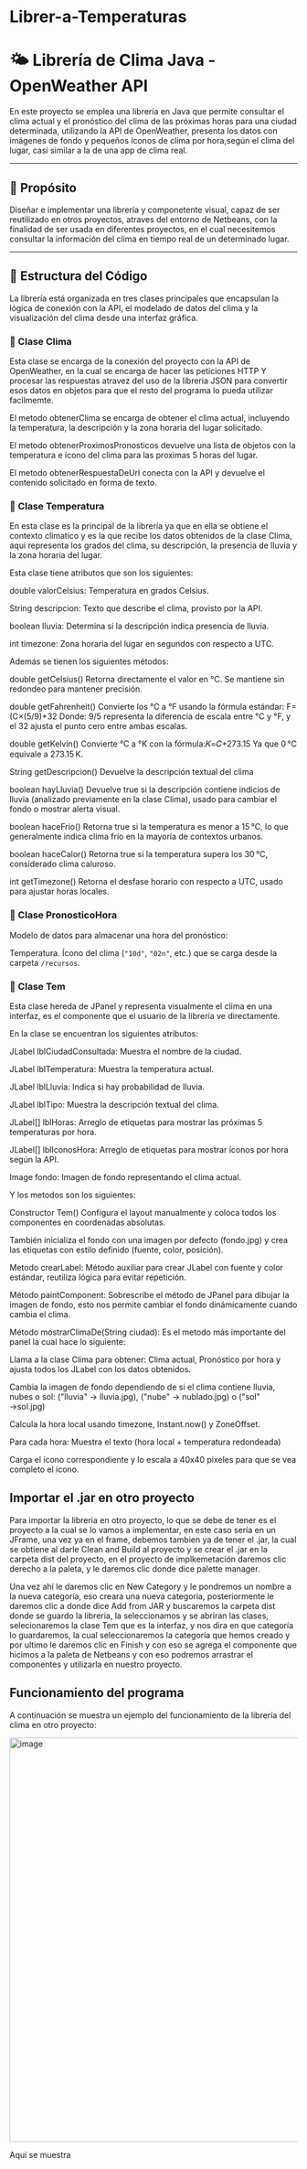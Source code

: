   # Librer-a-Temperaturas
# 🌤️ Librería de Clima Java - OpenWeather API

En este proyecto se emplea una librería en Java que permite consultar el clima actual y el pronóstico del clima de las próximas horas para una ciudad determinada, utilizando la API de OpenWeather, presenta los datos con imágenes de fondo y pequeños íconos de clima por hora,según el clima del lugar, casi similar a la de una app de clima real.

---


## 🚀 Propósito

Diseñar e implementar una librería y componetente visual, capaz de ser reutilizado en otros proyectos, atraves del entorno de Netbeans, con la finalidad de ser usada en diferentes proyectos, en el cual necesitemos consultar la información del clima en tiempo real de un determinado lugar.

---


## 🧱 Estructura del Código


La librería está organizada en tres clases principales que encapsulan la lógica de conexión con la API, el modelado de datos del clima y la visualización del clima desde una interfaz gráfica.

### 🔹 Clase Clima

Esta clase se encarga de la conexión del proyecto con la API de OpenWeather, en la cual se encarga de hacer las peticiones HTTP Y procesar las respuestas atravez del uso de la libreria JSON para convertir esos datos en objetos para que el resto del programa lo pueda utilizar facilmemte.

El metodo obtenerClima se encarga de obtener el clima actual, incluyendo la temperatura, la descripción y la zona horaria del lugar solicitado.

El metodo obtenerProximosPronosticos devuelve una lista de objetos con la temperatura e ícono del clima para las proximas 5 horas del lugar.

El metodo obtenerRespuestaDeUrl conecta con la API y devuelve el contenido solicitado en forma de texto.


### 🔹 Clase Temperatura

En esta clase es la principal de la librería ya que en ella se obtiene el contexto climatico y es la que recibe los datos obtenidos de la clase Clima, aqui representa los grados del clima, su descripción, la presencia de lluvia y la zona horaria del lugar.

Esta clase tiene atributos que son los siguientes:

double valorCelsius: Temperatura en grados Celsius.

String descripcion: Texto que describe el clima, provisto por la API.

boolean lluvia: Determina si la descripción indica presencia de lluvia.

int timezone: Zona horaria del lugar en segundos con respecto a UTC.

Además se tienen los siguientes métodos:

double getCelsius()
Retorna directamente el valor en °C. Se mantiene sin redondeo para mantener precisión.

double getFahrenheit()
Convierte los °C a °F usando la fórmula estándar: F=(C×(5/9)+32 Donde: 9/5 representa la diferencia de escala entre °C y °F, y el 32 ajusta el punto cero entre ambas escalas.

double getKelvin()
Convierte °C a °K con la fórmula:𝐾=𝐶+273.15 Ya que 0 °C equivale a 273.15 K.

String getDescripcion()
Devuelve la descripción textual del clima

boolean hayLluvia()
Devuelve true si la descripción contiene indicios de lluvia (analizado previamente en la clase Clima), usado para cambiar el fondo o mostrar alerta visual.

boolean haceFrio()
Retorna true si la temperatura es menor a 15 °C, lo que generalmente indica clima frío en la mayoría de contextos urbanos.

boolean haceCalor()
Retorna true si la temperatura supera los 30 °C, considerado clima caluroso.

int getTimezone()
Retorna el desfase horario con respecto a UTC, usado para ajustar horas locales.


### 🔹 Clase PronosticoHora

Modelo de datos para almacenar una hora del pronóstico:

Temperatura.
Ícono del clima (`"10d"`, `"02n"`, etc.) que se carga desde la carpeta `/recursos`.


### 🔹 Clase Tem


Esta clase hereda de JPanel y representa visualmente el clima en una interfaz, es el componente que el usuario de la librería ve directamente.

En la clase se encuentran los siguientes atributos:

JLabel lblCiudadConsultada: Muestra el nombre de la ciudad.

JLabel lblTemperatura: Muestra la temperatura actual.

JLabel lblLluvia: Indica si hay probabilidad de lluvia.

JLabel lblTipo: Muestra la descripción textual del clima.

JLabel[] lblHoras: Arreglo de etiquetas para mostrar las próximas 5 temperaturas por hora.

JLabel[] lblIconosHora: Arreglo de etiquetas para mostrar íconos por hora según la API.

Image fondo: Imagen de fondo representando el clima actual.

Y los metodos son los siguientes:

Constructor Tem()
Configura el layout manualmente y coloca todos los componentes en coordenadas absolutas.

También inicializa el fondo con una imagen por defecto (fondo.jpg) y crea las etiquetas con estilo definido (fuente, color, posición).

Metodo crearLabel: Método auxiliar para crear JLabel con fuente y color estándar, reutiliza lógica para evitar repetición.

Método paintComponent: Sobrescribe el método de JPanel para dibujar la imagen de fondo, esto nos permite cambiar el fondo dinámicamente cuando cambia el clima.

Método mostrarClimaDe(String ciudad): Es el metodo más importante del panel la cual hace lo siguiente:

Llama a la clase Clima para obtener: Clima actual, Pronóstico por hora y ajusta todos los JLabel con los datos obtenidos.

Cambia la imagen de fondo dependiendo de si el clima contiene lluvia, nubes o sol: ("lluvia" → lluvia.jpg), ("nube" → nublado.jpg) o ("sol" →sol.jpg)

Calcula la hora local usando timezone, Instant.now() y ZoneOffset.

Para cada hora: Muestra el texto (hora local + temperatura redondeada)

Carga el ícono correspondiente y lo escala a 40x40 pixeles para que se vea completo el icono.


## Importar el .jar en otro proyecto

Para importar la libreria en otro proyecto, lo que se debe de tener es el proyecto a la cual se lo vamos a implementar, en este caso sería en un JFrame, una vez ya en el frame, debemos tambien ya de tener el .jar, la cual se obtiene al darle Clean and Build al proyecto y se crear el .jar en la carpeta dist del proyecto, en el proyecto de implkemetación daremos clic derecho a la paleta, y le daremos clic donde dice palette manager.

Una vez ahí le daremos clic en New Category y le pondremos un nombre a la nueva categoría, eso creara una nueva categoria, posteriormente le daremos clic a donde dice Add from JAR y buscaremos la carpeta dist donde se guardo la libreria, la seleccionamos y se abriran las clases, selecionaremos la clase Tem que es la interfaz, y nos dira en que categoría lo guardaremos, la cual seleccionaremos la categoría que hemos creado y por ultimo le daremos clic en Finish y con eso se agrega el componente que hicimos a la paleta de Netbeans y con eso podremos arrastrar el componentes y utilizarla en nuestro proyecto.



## Funcionamiento del programa

A continuación se muestra un ejemplo del funcionamiento de la librería del clima en otro proyecto:

<img width="980" height="707" alt="image" src="https://github.com/user-attachments/assets/c67d774e-0461-484b-848f-bc765f253eb0" />

Aqui se muestra 
